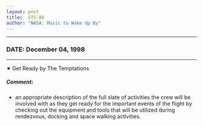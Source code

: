 ```yaml
---
layout: post
title:  STS-88
author: "NASA: Music to Wake Up By"
---
```


----
### DATE: December 04, 1998
----
✷ Get Ready by The Temptations

##### Comment:
* an appropriate description of the full slate of activities the crew will be involved with as they get ready for the important events of the flight by checking out the equipment and tools that will be utilized during rendezvous, docking and space walking activities.
